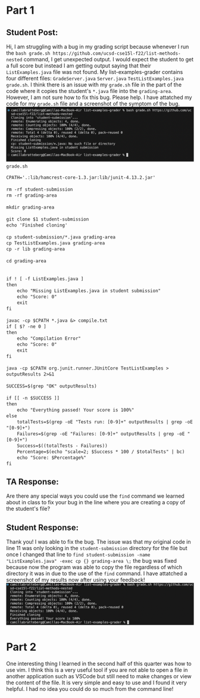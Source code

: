 # Part 1
## Student Post:

Hi, I am struggling with a bug in my grading script because whenever I run the `bash grade.sh https://github.com/ucsd-cse15l-f22/list-methods-nested` command, I get unexpected output. I would expect the student to get a full score but instead I am getting output saying that their `ListExamples.java` file was not found.
My list-examples-grader contains four different files: `GradeServer.java` `Server.java` `TestListExamples.java` `grade.sh`.
I think there is an issue with my `grade.sh` file in the part of the code where it copies the student's `*.java` file into the `grading-area`. However, I am not sure how to fix this bug. 
Please help. I have attatched my code for my `grade.sh` file and a screenshot of the symptom of the bug.
![Image](Lab5-StudentPic1.png)
`grade.sh`
```
CPATH='.:lib/hamcrest-core-1.3.jar:lib/junit-4.13.2.jar'

rm -rf student-submission
rm -rf grading-area

mkdir grading-area

git clone $1 student-submission
echo 'Finished cloning'

cp student-submission/*.java grading-area
cp TestListExamples.java grading-area 
cp -r lib grading-area

cd grading-area


if ! [ -f ListExamples.java ]
then 
    echo "Missing ListExamples.java in student submission"
    echo "Score: 0"
    exit
fi

javac -cp $CPATH *.java &> compile.txt 
if [ $? -ne 0 ]
then
    echo "Compilation Error"
    echo "Score: 0"
    exit
fi

java -cp $CPATH org.junit.runner.JUnitCore TestListExamples > outputResults 2>&1

SUCCESS=$(grep "OK" outputResults)

if [[ -n $SUCCESS ]]
then 
    echo "Everything passed! Your score is 100%"
else
    totalTests=$(grep -oE "Tests run: [0-9]+" outputResults | grep -oE "[0-9]+")
    Failures=$(grep -oE "Failures: [0-9]+" outputResults | grep -oE "[0-9]+")
    Success=$((totalTests - Failures))
    Percentage=$(echo "scale=2; $Success * 100 / $totalTests" | bc)
    echo "Score: $Percentage%"
fi
```

## TA Response:

Are there any special ways you could use the `find` command we learned about in class to fix your bug in the line where you are creating a copy of the student's file?

## Student Response:

Thank you! I was able to fix the bug. The issue was that my original code in line 11 was only looking in the `student-submission` directory for the file but once I changed that line to 
`find student-submission -name "ListExamples.java" -exec cp {} grading-area \;` the bug was fixed because now the program was able to copy the file regardless of which directory it was in
due to the use of the `find` command. I have attatched a screenshot of my results now after using your feedback!
![Image](Lab5-StudentPic2.png)

# Part 2
One interesting thing I learned in the second half of this quarter was how to use vim. I think this is a very useful tool if you are not able to open a file in another application such as VSCode but still need to make changes or view the content of the file. It is very simple and easy to use and I found it very helpful. I had no idea you could do so much from the command line!
